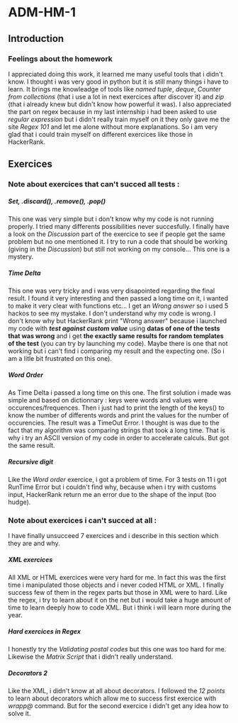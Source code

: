 # ADM-HM-1

## Introduction

### Feelings about the homework
I appreciated doing this work, it learned me many useful tools that i didn't know. I thought i was very good in python but it is still many things i have to learn.
It brings me knowleadge of tools like _named tuple_, _deque_, _Counter from collections_ (that i use a lot in next exercices after discover it) and _zip_ (that i already knew but didn't know how powerful it was).
I also appreciated the part on regex because in my last internship i had been asked to use _regular expression_ but i didn't really train myself on it they only gave me the site _Regex 101_ and let me alone without more explanations. So i am very glad that i could train myself on different exercices like those in HackerRank.

## Exercices

### Note about exercices that can't succed all tests :

##### Set, .discard(), .remove(), .pop()
This one was very simple but i don't know why my code is not running properly. I tried many differents possibilities never succesfully. I finally have a look on the _Discussion_ part of the exercice to see if people get the same problem but no one mentioned it. I try to run a code that should be working (giving in the _Discussion_) but still not working on my console... This one is a mystery.

##### Time Delta
This one was very tricky and i was very disapointed regarding the final result.
I found it very interesting and then passed a long time on it, i wanted to make it very clear with functions etc...
I get an _Wrong answer_ so i used 5 hackos to see my mystake. I don't understand why my code is wrong. I don't know why but HackerRank print "Wrong answer" because i launched my code with **_test against custom value_** using **datas of one of the tests that was wrong** and i get **the exactly same results for random templates of the test** (you can try by launching my code). Maybe there is one that not working but i can't find i comparing my result and the expecting one.
(So i am a litle bit frustrated on this one).

##### Word Order
As Time Delta i passed a long time on this one. The first solution i made was simple and based on dictionnary : keys were words and values were occurences/frequences. Then i just had to print the length of the keys() to know the number of differents words and print the values for the number of occurencies. The result was a TimeOut Error. I thought is was due to the fact that my algorithm was comparing strings that took a long time. That is why i try an ASCII version of my code in order to accelerate calculs. But got the same result.

##### Recursive digit
Like the _Word order_ exercice, i got a problem of time. For 3 tests on 11 i got RunTime Error but i couldn't find why, because when i try with customs input, HackerRank return me an error due to the shape of the input (too hudge).


### Note about exercices i can't succed at all :

I have finally unsucceed 7 exercices and i describe in this section which they are and why.

##### XML exercices
All XML or HTML exercices were very hard for me. In fact this was the first time i manipulated those objects and i never coded HTML or XML. I finally success few of them in the regex parts but those in XML were to hard. Like the regex, i try to learn about it on the net but i would take a huge amount of time to learn deeply how to code XML. But i think i will learn more during the year.

##### Hard exercices in Regex
I honestly try the _Validating postal codes_ but this one was too hard for me. Likewise the _Matrix Script_ that i didn't really understand.

##### Decorators 2
Like the XML, i didn't know at all about decorators. I followed the _12 points_ to learn about decorators which allow me to success first exercice with _wrapp@_ command. But for the second exercice i didn't get any idea how to solve it.
